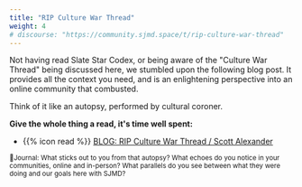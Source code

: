 ```yaml
---
title: "RIP Culture War Thread"
weight: 4
# discourse: "https://community.sjmd.space/t/rip-culture-war-thread"
---
```


Not having read Slate Star Codex, or being aware of the "Culture War Thread" being discussed here, we stumbled upon the following blog post. It provides all the context you need, and is an enlightening perspective into an online community that combusted.

Think of it like an autopsy, performed by cultural coroner.

**Give the whole thing a read, it's time well spent:**

- {{% icon read %}} [BLOG: RIP Culture War Thread / Scott Alexander](https://slatestarcodex.com/2019/02/22/rip-culture-war-thread/)

<small>📝Journal: What sticks out to you from that autopsy? What echoes do you notice in your communities, online and in-person? What parallels do you see between what they were doing and our goals here with SJMD?</small>
